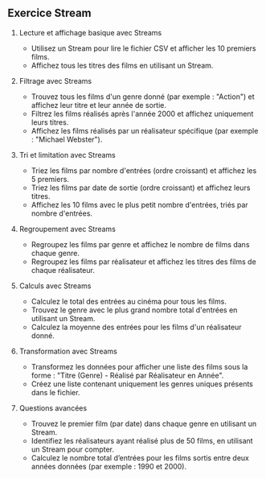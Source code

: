 ## Exercice Stream

1. Lecture et affichage basique avec Streams

    - Utilisez un Stream pour lire le fichier CSV et afficher les 10 premiers films.
    - Affichez tous les titres des films en utilisant un Stream.

2. Filtrage avec Streams

    - Trouvez tous les films d'un genre donné (par exemple : "Action") et affichez leur titre et leur année de sortie.
    - Filtrez les films réalisés après l'année 2000 et affichez uniquement leurs titres.
    - Affichez les films réalisés par un réalisateur spécifique (par exemple : "Michael Webster").

3. Tri et limitation avec Streams

    - Triez les films par nombre d'entrées (ordre croissant) et affichez les 5 premiers.
    - Triez les films par date de sortie (ordre croissant) et affichez leurs titres.
    - Affichez les 10 films avec le plus petit nombre d'entrées, triés par nombre d'entrées.

4. Regroupement avec Streams

    - Regroupez les films par genre et affichez le nombre de films dans chaque genre.
    - Regroupez les films par réalisateur et affichez les titres des films de chaque réalisateur.

5. Calculs avec Streams

    - Calculez le total des entrées au cinéma pour tous les films.
    - Trouvez le genre avec le plus grand nombre total d'entrées en utilisant un Stream.
    - Calculez la moyenne des entrées pour les films d'un réalisateur donné.

6. Transformation avec Streams

    - Transformez les données pour afficher une liste des films sous la forme :
    "Titre (Genre) - Réalisé par Réalisateur en Année".
    - Créez une liste contenant uniquement les genres uniques présents dans le fichier.

7. Questions avancées

    - Trouvez le premier film (par date) dans chaque genre en utilisant un Stream.
    - Identifiez les réalisateurs ayant réalisé plus de 50 films, en utilisant un Stream pour compter.
    - Calculez le nombre total d’entrées pour les films sortis entre deux années données (par exemple : 1990 et 2000).